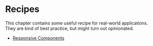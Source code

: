 # Recipes

This chapter contains some useful recipe for real-world applications.<br>
They are kind of best practice, but might turn out opinionated.

* [Responsive Components](recipes/ResponsiveComponents.md)
